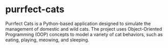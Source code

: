 # purrfect-cats
Purrfect Cats is a Python-based application designed to simulate the management of domestic and wild cats. The project uses Object-Oriented Programming (OOP) concepts to model a variety of cat behaviors, such as eating, playing, meowing, and sleeping.

